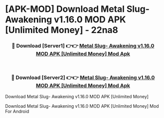 # [APK-MOD] Download Metal Slug- Awakening v1.16.0 MOD APK [Unlimited Money] - 22na8


<div align="center">
<h3>🔴 Download [Server1] 👉👉 <a href="https://apk-comot.site?title=Metal_Slug-_Awakening_v1.16.0_MOD_APK_[Unlimited_Money]">Metal Slug- Awakening v1.16.0 MOD APK [Unlimited Money] Mod Apk</a></h3><br>
<h3>🔴 Download [Server2] 👉👉 <a href="https://apk-comot.site?title=Metal_Slug-_Awakening_v1.16.0_MOD_APK_[Unlimited_Money]">Metal Slug- Awakening v1.16.0 MOD APK [Unlimited Money] Mod Apk</a></h3>
</div>



Download Metal Slug- Awakening v1.16.0 MOD APK [Unlimited Money] 

Download Metal Slug- Awakening v1.16.0 MOD APK [Unlimited Money] Mod For Android